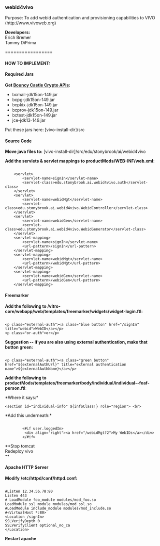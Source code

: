 <h3>webid4vivo</h3>
Purpose: To add webid authentication and provisioning capabilities to VIVO (http://www.vivoweb.org)

**Developers:**<br>
Erich Bremer<br>
Tammy DiPrima

=================

<h4>HOW TO IMPLEMENT:</h4>

#### Required Jars

**Get [Bouncy Castle Crypto APIs](http://www.bouncycastle.org/):** 

* bcmail-jdk15on-149.jar
* bcpg-jdk15on-149.jar
* bcpkix-jdk15on-149.jar 
* bcprov-jdk15on-149.jar
* bctest-jdk15on-149.jar
* jce-jdk13-149.jar

Put these jars here: [vivo-install-dir]/src

#### Source Code

**Move java files to:** [vivo-install-dir]/src/edu/stonybrook/ai/webid4vivo

**Add the servlets & servlet mappings to productMods/WEB-INF/web.xml:**<br>
<pre><code>
    &lt;servlet&gt;
        &lt;servlet-name&gt;signIn&lt;/servlet-name&gt;
        &lt;servlet-class&gt;edu.stonybrook.ai.webid4vivo.auth&lt;/servlet-class&gt;
    &lt;/servlet&gt;
    &lt;servlet&gt;
        &lt;servlet-name&gt;webidMgt&lt;/servlet-name&gt;
        &lt;servlet-class&gt;edu.stonybrook.ai.webid4vivo.WebidController&lt;/servlet-class&gt;
    &lt;/servlet&gt;
    &lt;servlet&gt;
        &lt;servlet-name&gt;webidGen&lt;/servlet-name&gt;
        &lt;servlet-class&gt;edu.stonybrook.ai.webid4vivo.WebidGenerator&lt;/servlet-class&gt;
    &lt;/servlet&gt;
    &lt;servlet-mapping&gt;
        &lt;servlet-name&gt;signIn&lt;/servlet-name&gt;
        &lt;url-pattern&gt;/signIn&lt;/url-pattern&gt;
    &lt;/servlet-mapping&gt;
    &lt;servlet-mapping&gt;
        &lt;servlet-name&gt;webidMgt&lt;/servlet-name&gt;
        &lt;url-pattern&gt;/webidMgt&lt;/url-pattern&gt;
    &lt;/servlet-mapping&gt;
    &lt;servlet-mapping&gt;
        &lt;servlet-name&gt;webidGen&lt;/servlet-name&gt;
        &lt;url-pattern&gt;/webidGen&lt;/url-pattern&gt;
    &lt;/servlet-mapping&gt;
</code></pre>

#### Freemarker

**Add the following to /vitro-core/webapp/web/templates/freemarker/widgets/widget-login.ftl:**
<pre><code>
&lt;p class="external-auth"&gt;&lt;a class="blue button" href="/signIn" title="webid"&gt;WebID&lt;/a&gt;&lt;/p&gt;
&lt;p class="or-auth"&gt;or&lt;/p&gt;
</code></pre>
**Suggestion -- if you are also using external authentication, make that button green:**
<pre><code>
&lt;p class="external-auth"&gt;&lt;a class="green button" href="${externalAuthUrl}" title="external authentication name"&gt;${externalAuthName}&lt;/a&gt;&lt;/p&gt;
</code></pre>
**Add the following to productMods/templates/freemarker/body/individual/individual--foaf-person.ftl**:
<p>*Where it says:*
<pre><code>&lt;section id="individual-info" ${infoClass!} role="region"&gt; &lt;br&gt;
</code></pre>
*Add this underneath:*
<pre><code>
        &lt;#if user.loggedIn&gt;
         &lt;div align="right"&gt;&lt;a href="/webidMgt?2"&gt;My WebIDs&lt;/a&gt;&lt;/div&gt;
        &lt;/#if&gt;
</code></pre>
</p>
**Stop tomcat<br>
Redeploy vivo<br>**

#### Apache HTTP Server

**Modify /etc/httpd/conf/httpd.conf:**
<pre><code>
&#35;Listen 12.34.56.78:80
Listen 443
&#35; LoadModule foo_module modules/mod_foo.so
LoadModule ssl_module modules/mod_ssl.so
&#35;LoadModule include_module modules/mod_include.so
&#35;&lt;VirtualHost *:80&gt;	
&lt;Location /signIn&gt;
SSLVerifyDepth 0
SSLVerifyClient optional_no_ca
&lt;/Location&gt;
</code></pre>
**Restart apache**


